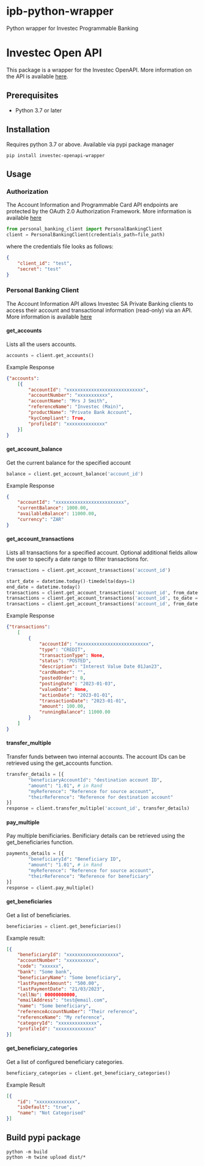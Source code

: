 # ipb-python-wrapper

Python wrapper for Investec Programmable Banking



# Investec Open API 
This package is a wrapper for the Investec OpenAPI. More information on the API is available [here](https://developer.investec.com/za/home). 


## Prerequisites
* Python 3.7 or later

## Installation

Requires python 3.7 or above. Available via pypi package manager 
```shell
pip install investec-openapi-wrapper
```

## Usage

### Authorization
The Account Information and Programmable Card API endpoints are protected by the OAuth 2.0 Authorization Framework. More information is available [here](https://developer.investec.com/za/home)

```python
from personal_banking_client import PersonalBankingClient
client = PersonalBankingClient(credentials_path=file_path)
```

where the credentials file looks as follows:
```json
{
    "client_id": "test", 
    "secret": "test"
}
```

### Personal Banking Client
The Account Information API allows Investec SA Private Banking clients to access their account and transactional information (read-only) via an API. More information is available [here](https://developer.investec.com/za/home)


#### get_accounts
Lists all the users accounts.

```python
accounts = client.get_accounts()
```
Example Response
```json
{"accounts": 
    [{
        "accountId": "xxxxxxxxxxxxxxxxxxxxxxxxxxxx", 
        "accountNumber": "xxxxxxxxxxx", 
        "accountName": "Mrs J Smith", 
        "referenceName": "Investec (Main)", 
        "productName": "Private Bank Account", 
        "kycCompliant": True, 
        "profileId": "xxxxxxxxxxxxxx"
    }]
}
```


#### get_account_balance
Get the current balance for the specified account

```python
balance = client.get_account_balance('account_id')
```
Example Response
```json
{
    "accountId": "xxxxxxxxxxxxxxxxxxxxxxxxx", 
    "currentBalance": 1000.00, 
    "availableBalance": 11000.00, 
    "currency": "ZAR"
}
```

#### get_account_transactions
Lists all transactions for a specified account. Optional additional fields allow the user to specify a date range to filter transactions for. 

```python
transactions = client.get_account_transactions('account_id')

start_date = datetime.today()-timedelta(days=1)
end_date = datetime.today()
transactions = client.get_account_transactions('account_id', from_date = start_date)
transactions = client.get_account_transactions('account_id', to_date = end_date)
transactions = client.get_account_transactions('account_id', from_date = start_date, to_date=end_date)
```
Example Response
```json
{"transactions": 
    [
        {
            "accountId": "xxxxxxxxxxxxxxxxxxxxxxxxxx", 
            "type": "CREDIT", 
            "transactionType": None, 
            "status": "POSTED", 
            "description": "Interest Value Date 01Jan23", 
            "cardNumber": "", 
            "postedOrder": 0, 
            "postingDate": "2023-01-03", 
            "valueDate": None, 
            "actionDate": "2023-01-01", 
            "transactionDate": "2023-01-01", 
            "amount": 100.00, 
            "runningBalance": 11000.00
        }  
    ]
}
```

#### transfer_multiple
Transfer funds between two internal accounts. The account IDs can be retrieved using the get_accounts function.

```python
transfer_details = [{
        "beneficiaryAccountId": "destination account ID",
        "amount": "1.01", # in Rand
        "myReference": "Reference for source account",
        "theirReference": "Reference for destination account"
}]
response = client.transfer_multiple('account_id', transfer_details)
```

#### pay_multiple
Pay multiple benificiaries. Benificiary details can be retrieved using the get_beneficiaries function.

```python
payments_details = [{
        "beneficiaryId": "Beneficiary ID",
        "amount": "1.01", # in Rand
        "myReference": "Reference for source account",
        "theirReference": "Reference for beneficiary"
}]
response = client.pay_multiple()
```


#### get_beneficiaries
Get a list of beneficiaries.

```python
beneficiaries = client.get_beneficiaries()
```

Example result:
```json
[{
    "beneficiaryId": "xxxxxxxxxxxxxxxxxxx", 
    "accountNumber": "xxxxxxxxxx", 
    "code": "xxxxxx", 
    "bank": "Some bank", 
    "beneficiaryName": "Some beneficiary", 
    "lastPaymentAmount": "500.00", 
    "lastPaymentDate": "21/03/2023", 
    "cellNo": 00000000000, 
    "emailAddress": "test@email.com", 
    "name": "Some beneficiary", 
    "referenceAccountNumber": "Their reference", 
    "referenceName": "My reference", 
    "categoryId": "xxxxxxxxxxxxxx", 
    "profileId": "xxxxxxxxxxxxxx"
}]
```


#### get_beneficiary_categories
Get a list of configured beneficiary categories. 

```python
beneficiary_categories = client.get_beneficiary_categories()
```
Example Result
```json
[{
    "id": "xxxxxxxxxxxxxx", 
    "isDefault": "true", 
    "name": "Not Categorised"    
}]
```

## Build pypi package

```shell
python -m build
python -m twine upload dist/*
```